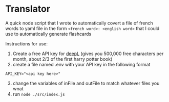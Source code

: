 # Translator

A quick node script that I wrote to automatically covert a file of french words to yaml file in the form `<french word>: <english word>` that I could use to automatically generate flashcards

Instructions for use:

1. Create a free API key for [deepL](https://www.deepl.com/pro-api?cta=header-pro-api/) (gives you 500,000 free characters per month, about 2/3 of the first harry potter book)
2. create a file named .env with your API key in the following format

```
API_KEY="<api key here>"
```

3. change the variables of inFile and outFile to match whatever files you wnat
4. run `node ./src/index.js`
